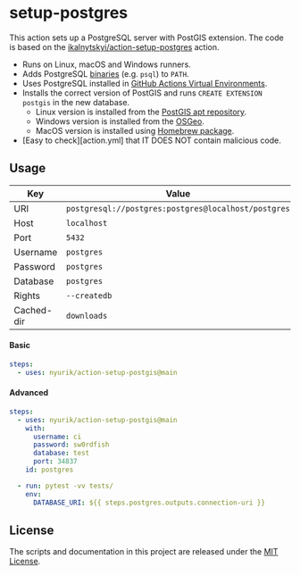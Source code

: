 # setup-postgres

This action sets up a PostgreSQL server with PostGIS extension.  The code is based on the [ikalnytskyi/action-setup-postgres](https://github.com/ikalnytskyi/action-setup-postgres) action.

* Runs on Linux, macOS and Windows runners.
* Adds PostgreSQL [binaries](https://www.postgresql.org/docs/current/reference-client.html) (e.g. `psql`) to `PATH`.
* Uses PostgreSQL installed in [GitHub Actions Virtual Environments](https://github.com/actions/virtual-environments).
* Installs the correct version of PostGIS and runs `CREATE EXTENSION postgis` in the new database.
  * Linux version is installed from the [PostGIS apt repository](https://postgis.net/install/).
  * Windows version is installed from the [OSGeo](https://download.osgeo.org/postgis/windows/).
  * MacOS version is installed using [Homebrew package](https://formulae.brew.sh/formula/postgis).
* [Easy to check][action.yml] that IT DOES NOT contain malicious code.

## Usage

| Key        | Value                                               |
|------------|-----------------------------------------------------|
| URI        | `postgresql://postgres:postgres@localhost/postgres` |
| Host       | `localhost`                                         |
| Port       | `5432`                                              |
| Username   | `postgres`                                          |
| Password   | `postgres`                                          |
| Database   | `postgres`                                          |
| Rights     | `--createdb`                                        |
| Cached-dir | `downloads`                                         |

#### Basic

```yaml
steps:
  - uses: nyurik/action-setup-postgis@main
```

#### Advanced

```yaml
steps:
  - uses: nyurik/action-setup-postgis@main
    with:
      username: ci
      password: sw0rdfish
      database: test
      port: 34837
    id: postgres

  - run: pytest -vv tests/
    env:
      DATABASE_URI: ${{ steps.postgres.outputs.connection-uri }}
```

## License

The scripts and documentation in this project are released under the
[MIT License](LICENSE).
